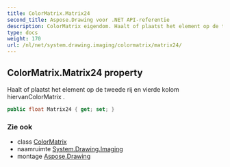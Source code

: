 ```yaml
---
title: ColorMatrix.Matrix24
second_title: Aspose.Drawing voor .NET API-referentie
description: ColorMatrix eigendom. Haalt of plaatst het element op de tweede rij en vierde kolom hiervanColorMatrix .
type: docs
weight: 170
url: /nl/net/system.drawing.imaging/colormatrix/matrix24/
---
```

## ColorMatrix.Matrix24 property

Haalt of plaatst het element op de tweede rij en vierde kolom hiervanColorMatrix .

```csharp
public float Matrix24 { get; set; }
```

### Zie ook

* class [ColorMatrix](../)
* naamruimte [System.Drawing.Imaging](../../colormatrix/)
* montage [Aspose.Drawing](../../../)


